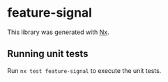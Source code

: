 # feature-signal

This library was generated with [Nx](https://nx.dev).

## Running unit tests

Run `nx test feature-signal` to execute the unit tests.
